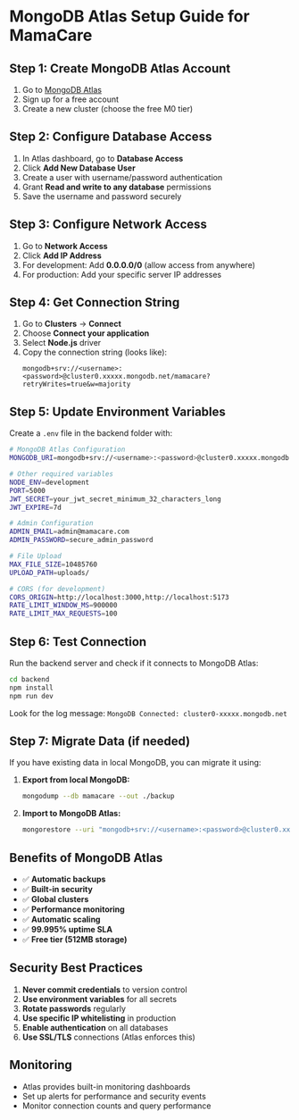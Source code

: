 # MongoDB Atlas Setup Guide for MamaCare

## Step 1: Create MongoDB Atlas Account
1. Go to [MongoDB Atlas](https://www.mongodb.com/cloud/atlas)
2. Sign up for a free account
3. Create a new cluster (choose the free M0 tier)

## Step 2: Configure Database Access
1. In Atlas dashboard, go to **Database Access**
2. Click **Add New Database User**
3. Create a user with username/password authentication
4. Grant **Read and write to any database** permissions
5. Save the username and password securely

## Step 3: Configure Network Access
1. Go to **Network Access**
2. Click **Add IP Address**
3. For development: Add **0.0.0.0/0** (allow access from anywhere)
4. For production: Add your specific server IP addresses

## Step 4: Get Connection String
1. Go to **Clusters** → **Connect**
2. Choose **Connect your application**
3. Select **Node.js** driver
4. Copy the connection string (looks like):
   ```
   mongodb+srv://<username>:<password>@cluster0.xxxxx.mongodb.net/mamacare?retryWrites=true&w=majority
   ```

## Step 5: Update Environment Variables
Create a `.env` file in the backend folder with:

```bash
# MongoDB Atlas Configuration
MONGODB_URI=mongodb+srv://<username>:<password>@cluster0.xxxxx.mongodb.net/mamacare?retryWrites=true&w=majority

# Other required variables
NODE_ENV=development
PORT=5000
JWT_SECRET=your_jwt_secret_minimum_32_characters_long
JWT_EXPIRE=7d

# Admin Configuration
ADMIN_EMAIL=admin@mamacare.com
ADMIN_PASSWORD=secure_admin_password

# File Upload
MAX_FILE_SIZE=10485760
UPLOAD_PATH=uploads/

# CORS (for development)
CORS_ORIGIN=http://localhost:3000,http://localhost:5173
RATE_LIMIT_WINDOW_MS=900000
RATE_LIMIT_MAX_REQUESTS=100
```

## Step 6: Test Connection
Run the backend server and check if it connects to MongoDB Atlas:

```bash
cd backend
npm install
npm run dev
```

Look for the log message: `MongoDB Connected: cluster0-xxxxx.mongodb.net`

## Step 7: Migrate Data (if needed)
If you have existing data in local MongoDB, you can migrate it using:

1. **Export from local MongoDB:**
   ```bash
   mongodump --db mamacare --out ./backup
   ```

2. **Import to MongoDB Atlas:**
   ```bash
   mongorestore --uri "mongodb+srv://<username>:<password>@cluster0.xxxxx.mongodb.net/mamacare" ./backup/mamacare
   ```

## Benefits of MongoDB Atlas
- ✅ **Automatic backups**
- ✅ **Built-in security**
- ✅ **Global clusters**
- ✅ **Performance monitoring**
- ✅ **Automatic scaling**
- ✅ **99.995% uptime SLA**
- ✅ **Free tier (512MB storage)**

## Security Best Practices
1. **Never commit credentials** to version control
2. **Use environment variables** for all secrets
3. **Rotate passwords** regularly
4. **Use specific IP whitelisting** in production
5. **Enable authentication** on all databases
6. **Use SSL/TLS** connections (Atlas enforces this)

## Monitoring
- Atlas provides built-in monitoring dashboards
- Set up alerts for performance and security events
- Monitor connection counts and query performance
